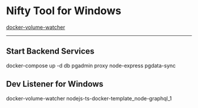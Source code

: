 # Nifty Tool for Windows
  [docker-volume-watcher](https://github.com/merofeev/docker-windows-volume-watcher)

-----

## Start Backend Services
  docker-compose up -d db pgadmin proxy node-express pgdata-sync

## Dev Listener for Windows
  docker-volume-watcher nodejs-ts-docker-template_node-graphql_1 